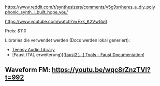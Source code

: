 https://www.reddit.com/r/synthesizers/comments/v5g9xr/heres_a_diy_polyphonic_synth_i_built_hope_you/

https://www.youtube.com/watch?v=Exk_K2VwGu0

Preis: $110

Libraries die verwendet werden (Docs werden lokal generiert):
 - [Teensy Audio Library](https://www.pjrc.com/teensy/td_libs_Audio.html)
 - [Faust (TAL erweiterung)]([faust2[...] Tools - Faust Documentation](https://faustdoc.grame.fr/manual/tools/#faust2teensy))
 

## Waveform FM: https://youtu.be/wqc8rZnzTVI?t=992

